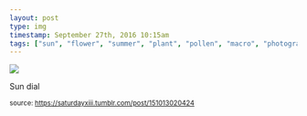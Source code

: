 ```yaml
---
layout: post
type: img
timestamp: September 27th, 2016 10:15am
tags: ["sun", "flower", "summer", "plant", "pollen", "macro", "photography"]
---
```

<img src="https://saturdayxiii.github.io/media/151013020424.jpg"/>

Sun dial
 
  
<small>source: https://saturdayxiii.tumblr.com/post/151013020424</small>